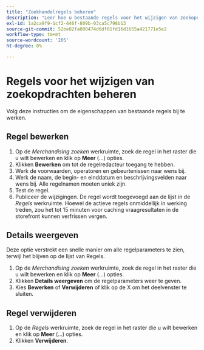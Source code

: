 ```yaml
---
title: "Zoekhandelregels beheren"
description: "Leer hoe u bestaande regels voor het wijzigen van zoekopdrachten beheert."
exl-id: 1a2ca9f9-1cf2-446f-809b-03ca5c798b13
source-git-commit: 52be82fa080474d6df81fd16d1655a421771e5e2
workflow-type: tm+mt
source-wordcount: '205'
ht-degree: 0%

---
```


# Regels voor het wijzigen van zoekopdrachten beheren

Volg deze instructies om de eigenschappen van bestaande regels bij te werken.

## Regel bewerken

1. Op de *Merchandising zoeken* werkruimte, zoek de regel in het raster die u wilt bewerken en klik op **Meer** (...) opties.
1. Klikken **Bewerken** om tot de regelredacteur toegang te hebben.
1. Werk de voorwaarden, operatoren en gebeurtenissen naar wens bij.
1. Werk de naam, de begin- en einddatum en beschrijvingsvelden naar wens bij. Alle regelnamen moeten uniek zijn.
1. Test de regel.
1. Publiceer de wijzigingen.
De regel wordt toegevoegd aan de lijst in de *Regels* werkruimte. Hoewel de actieve regels onmiddellijk in werking treden, zou het tot 15 minuten voor caching vraagresultaten in de storefront kunnen verfrissen vergen.

## Details weergeven

Deze optie verstrekt een snelle manier om alle regelparameters te zien, terwijl het blijven op de lijst van Regels.

1. Op de *Merchandising zoeken* werkruimte, zoek de regel in het raster die u wilt bewerken en klik op **Meer** (...) opties.
1. Klikken **Details weergeven** om de regelparameters weer te geven.
1. Kies **Bewerken** of **Verwijderen** of klik op de X om het deelvenster te sluiten.

## Regel verwijderen

1. Op de *Regels* werkruimte, zoek de regel in het raster die u wilt bewerken en klik op **Meer** (...) opties.
1. Klikken **Verwijderen**.
